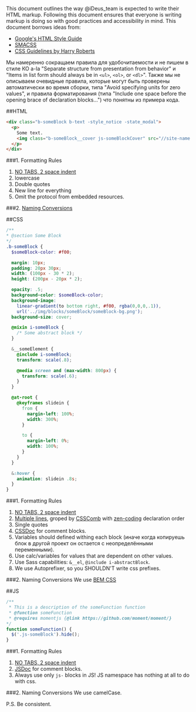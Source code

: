 This document outlines the way @iDeus_team is expected to write their HTML markup. Following this document ensures that everyone is writing markup is doing so with good practices and accessibility in mind.
This document borrows ideas from:
 * [Google's HTML Style Guide](https://google-styleguide.googlecode.com/svn/trunk/htmlcssguide.xml)
 * [SMACSS](http://smacss.com/book/formatting)
 * [CSS Guidelines by Harry Roberts](http://cssguidelin.es/)

Мы намеренно сокращаем правила для удобочитаемости и не пишем в стиле КО a-la "Separate structure from presentation from behavior" и "Items in list form should always be in `<ul>`, `<ol>`, or `<dl>`".
Также мы не описываем очевидные правила, которые могут быть проверены автоматически во время сборки, типа "Avoid specifying units for zero values", и правила форматирования (типа "Include one space before the opening brace of declaration blocks…") что понятны из примера кода.

##HTML
```html
<div class="b-someBlock b-text -style_notice -state_modal">
  <p>
    Some text.
    <img class="b-someBlock__cover js-someBlockCover" src="//site-name.com/img/someBlock__cover-ill.jpg" alt="some description" />
  </p>
</div>
```
###1. Formatting Rules
1. [NO TABS, 2 space indent](https://github.com/ideus-team/guidelines/blob/master/frontend/tabs.md)
2. lowercase
3. Double quotes
4. New line for everything
5. Omit the protocol from embedded resources.

###2. [Naming Conversions](https://github.com/ideus-team/guidelines/blob/master/frontend/naming-conventions.md)


##CSS
```scss
/**
* @section Some Block
*/
.b-someBlock {
  $someBlock-color: #f00;

  margin: 10px;
  padding: 20px 30px;
  width: (100px - 30 * 2);
  height: (200px - 20px * 2);

  opacity: .5;
  background-color: $someBlock-color;
  background-image:
    linear-gradient(to bottom right, #f00, rgba(0,0,0,.1)),
    url('../img/blocks/someBlock/someBlock-bg.png');
  background-size: cover;

  @mixin i-someBlock {
    /* Some abstract block */
  }

  &__someElement {
    @include i-someBlock;
    transform: scale(.8);

    @media screen and (max-width: 800px) {
      transform: scale(.6);
    }
  }

  @at-root {
    @keyframes slidein {
      from {
        margin-left: 100%;
        width: 300%;
      }

      to {
        margin-left: 0%;
        width: 100%;
      }
    }
  }

  &:hover {
    animation: slidein .8s;
  }
}
```
###1. Formatting Rules
1. [NO TABS, 2 space indent](https://github.com/ideus-team/guidelines/blob/master/frontend/tabs.md)
2. [Multiple lines](http://smacss.com/book/formatting), groped by [CSSComb](http://csscomb.com) with  [zen-coding](https://github.com/csscomb/csscomb.js/blob/master/config/zen.json) declaration order
3. Single quotes
4. [CSSDoc](http://habrahabr.ru/post/87406/) for comment blocks.
5. Variables should defined withing each block (иначе когда копируешь блок в другой проект он остается с неопределёнными переменными).
6. Use calc/variables for values that are dependent on other values.
7. Use Sass capabilities: `&__el`, `@include i-abstractBlock`.
8. We use Autoprefixer, so you SHOULDN'T write css prefixes.

###2. Naming Conversions
We use [BEM CSS](https://github.com/ideus-team/guidelines/blob/master/frontend/bem.md)

##JS
```js
/**
 * This is a description of the someFunction function
 * @function someFunction
 * @requires momentjs {@link https://github.com/moment/moment/}
*/
function someFunction() {
  $('.js-someBlock').hide();
}
```
###1. Formatting Rules
1. [NO TABS, 2 space indent](https://github.com/ideus-team/guidelines/blob/master/frontend/tabs.md)
2. [JSDoc](http://usejsdoc.org/) for comment blocks.
3. Always use only `js-` blocks in JS! JS namespace has nothing at all to do with css.

###2. Naming Conversions
We use camelCase.

P.S.
Be consistent.
